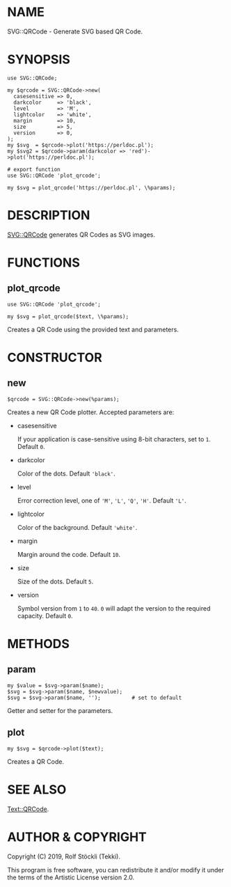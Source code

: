 # NAME

SVG::QRCode - Generate SVG based QR Code.

# SYNOPSIS

    use SVG::QRCode;

    my $qrcode = SVG::QRCode->new(
      casesensitive => 0,
      darkcolor     => 'black',
      level         => 'M',
      lightcolor    => 'white',
      margin        => 10,
      size          => 5,
      version       => 0,
    );
    my $svg  = $qrcode->plot('https://perldoc.pl');
    my $svg2 = $qrcode->param(darkcolor => 'red')->plot('https://perldoc.pl');

    # export function
    use SVG::QRCode 'plot_qrcode';

    my $svg = plot_qrcode('https://perldoc.pl', \%params);

# DESCRIPTION

[SVG::QRCode](https://metacpan.org/pod/SVG::QRCode) generates QR Codes as SVG images.

# FUNCTIONS

## plot\_qrcode

    use SVG::QRCode 'plot_qrcode';

    my $svg = plot_qrcode($text, \%params);

Creates a QR Code using the provided text and parameters.

# CONSTRUCTOR

## new

    $qrcode = SVG::QRCode->new(%params);

Creates a new QR Code plotter. Accepted parameters are:

- casesensitive

    If your application is case-sensitive using 8-bit characters, set to `1`. Default `0`.

- darkcolor

    Color of the dots. Default `'black'`.

- level

    Error correction level, one of `'M'`, `'L'`, `'Q'`, `'H'`. Default `'L'`.

- lightcolor

    Color of the background. Default `'white'`.

- margin

    Margin around the code. Default `10`.

- size

    Size of the dots. Default `5`.

- version

    Symbol version from `1` to `40`. `0` will adapt the version to the required capacity. Default `0`.

# METHODS

## param

    my $value = $svg->param($name);
    $svg = $svg->param($name, $newvalue);
    $svg = $svg->param($name, '');          # set to default

Getter and setter for the parameters.

## plot

    my $svg = $qrcode->plot($text);

Creates a QR Code.

# SEE ALSO

[Text::QRCode](https://metacpan.org/pod/Text::QRCode).

# AUTHOR & COPYRIGHT

Copyright (C) 2019, Rolf Stöckli (Tekki).

This program is free software, you can redistribute it and/or modify it under the terms of the Artistic License version 2.0.
